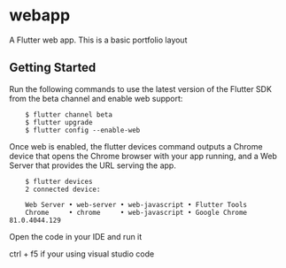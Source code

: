 # webapp

A Flutter web app. This is a basic portfolio layout

## Getting Started

Run the following commands to use the latest version of the Flutter SDK from the beta channel and enable web support:


        $ flutter channel beta
        $ flutter upgrade
        $ flutter config --enable-web


Once web is enabled, the flutter devices command outputs a Chrome device that opens the Chrome browser with your app running, and a Web Server that provides the URL serving the app.


        $ flutter devices
        2 connected device:

        Web Server • web-server • web-javascript • Flutter Tools
        Chrome     • chrome     • web-javascript • Google Chrome 81.0.4044.129

Open the code in your IDE and run it

ctrl + f5 if your using visual studio code
